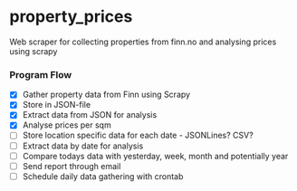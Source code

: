 # property_prices
Web scraper for collecting properties from finn.no and analysing prices using scrapy

### Program Flow

- [x] Gather property data from Finn using Scrapy
- [x] Store in JSON-file
- [x] Extract data from JSON for analysis
- [x] Analyse prices per sqm
- [ ] Store location specific data for each date - JSONLines? CSV?
- [ ] Extract data by date for analysis
- [ ] Compare todays data with yesterday, week, month and potentially year
- [ ] Send report through email
- [ ] Schedule daily data gathering with crontab
